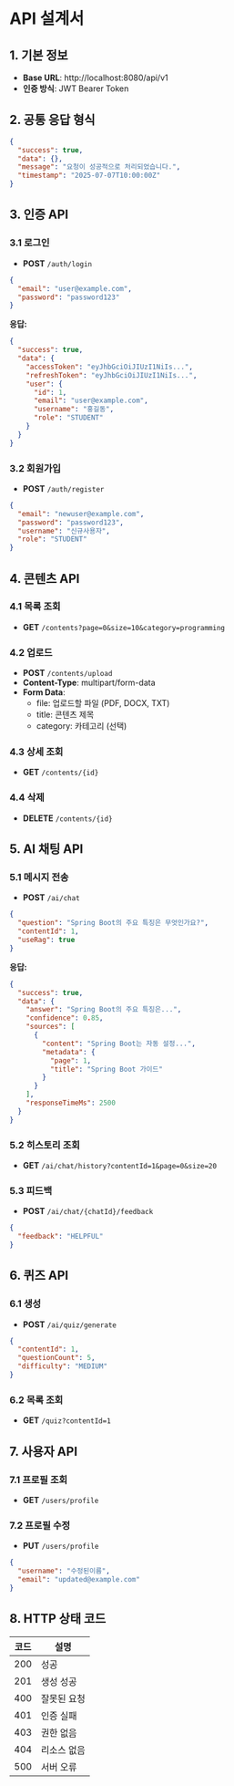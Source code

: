 # API 설계서

## 1. 기본 정보

- **Base URL**: http://localhost:8080/api/v1
- **인증 방식**: JWT Bearer Token

## 2. 공통 응답 형식

```json
{
  "success": true,
  "data": {},
  "message": "요청이 성공적으로 처리되었습니다.",
  "timestamp": "2025-07-07T10:00:00Z"
}
```

## 3. 인증 API

### 3.1 로그인
- **POST** `/auth/login`
```json
{
  "email": "user@example.com",
  "password": "password123"
}
```
**응답:**
```json
{
  "success": true,
  "data": {
    "accessToken": "eyJhbGciOiJIUzI1NiIs...",
    "refreshToken": "eyJhbGciOiJIUzI1NiIs...",
    "user": {
      "id": 1,
      "email": "user@example.com",
      "username": "홍길동",
      "role": "STUDENT"
    }
  }
}
```

### 3.2 회원가입
- **POST** `/auth/register`
```json
{
  "email": "newuser@example.com",
  "password": "password123",
  "username": "신규사용자",
  "role": "STUDENT"
}
```

## 4. 콘텐츠 API

### 4.1 목록 조회
- **GET** `/contents?page=0&size=10&category=programming`

### 4.2 업로드
- **POST** `/contents/upload`
- **Content-Type**: multipart/form-data
- **Form Data**: 
  - file: 업로드할 파일 (PDF, DOCX, TXT)
  - title: 콘텐츠 제목
  - category: 카테고리 (선택)

### 4.3 상세 조회
- **GET** `/contents/{id}`

### 4.4 삭제
- **DELETE** `/contents/{id}`

## 5. AI 채팅 API

### 5.1 메시지 전송
- **POST** `/ai/chat`
```json
{
  "question": "Spring Boot의 주요 특징은 무엇인가요?",
  "contentId": 1,
  "useRag": true
}
```
**응답:**
```json
{
  "success": true,
  "data": {
    "answer": "Spring Boot의 주요 특징은...",
    "confidence": 0.85,
    "sources": [
      {
        "content": "Spring Boot는 자동 설정...",
        "metadata": {
          "page": 1,
          "title": "Spring Boot 가이드"
        }
      }
    ],
    "responseTimeMs": 2500
  }
}
```

### 5.2 히스토리 조회
- **GET** `/ai/chat/history?contentId=1&page=0&size=20`

### 5.3 피드백
- **POST** `/ai/chat/{chatId}/feedback`
```json
{
  "feedback": "HELPFUL"
}
```

## 6. 퀴즈 API

### 6.1 생성
- **POST** `/ai/quiz/generate`
```json
{
  "contentId": 1,
  "questionCount": 5,
  "difficulty": "MEDIUM"
}
```

### 6.2 목록 조회
- **GET** `/quiz?contentId=1`

## 7. 사용자 API

### 7.1 프로필 조회
- **GET** `/users/profile`

### 7.2 프로필 수정
- **PUT** `/users/profile`
```json
{
  "username": "수정된이름",
  "email": "updated@example.com"
}
```

## 8. HTTP 상태 코드

| 코드 | 설명 |
|------|------|
| 200 | 성공 |
| 201 | 생성 성공 |
| 400 | 잘못된 요청 |
| 401 | 인증 실패 |
| 403 | 권한 없음 |
| 404 | 리소스 없음 |
| 500 | 서버 오류 |
